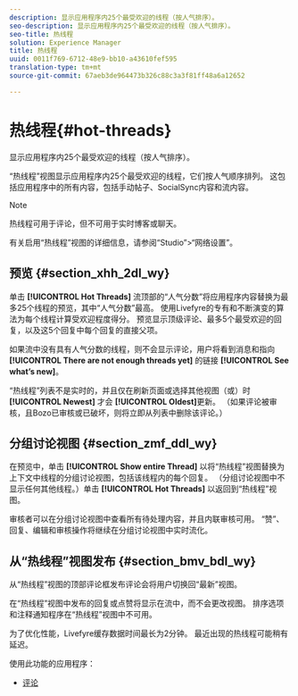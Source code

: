 ```yaml
---
description: 显示应用程序内25个最受欢迎的线程（按人气排序）。
seo-description: 显示应用程序内25个最受欢迎的线程（按人气排序）。
seo-title: 热线程
solution: Experience Manager
title: 热线程
uuid: 0011f769-6712-48e9-bb10-a43610fef595
translation-type: tm+mt
source-git-commit: 67aeb3de964473b326c88c3a3f81ff48a6a12652

---
```



# 热线程{#hot-threads}

显示应用程序内25个最受欢迎的线程（按人气排序）。

“热线程”视图显示应用程序内25个最受欢迎的线程，它们按人气顺序排列。 这包括应用程序中的所有内容，包括手动帖子、SocialSync内容和流内容。

>[!NOTE]
>
>热线程可用于评论，但不可用于实时博客或聊天。

有关启用“热线程”视图的详细信息，请参阅“Studio”&gt;“网络设置”。

## 预览 {#section_xhh_2dl_wy}

单击 **[!UICONTROL Hot Threads]** 流顶部的“人气分数”将应用程序内容替换为最多25个线程的预览，其中“人气分数”最高。 使用Livefyre的专有和不断演变的算法为每个线程计算受欢迎程度得分。 预览显示顶级评论、最多5个最受欢迎的回复，以及这5个回复中每个回复的直接父项。

如果流中没有具有人气分数的线程，则不会显示评论，用户将看到消息和指向 **[!UICONTROL There are not enough threads yet]** 的链接 **[!UICONTROL See what’s new]**。

“热线程”列表不是实时的，并且仅在刷新页面或选择其他视图（或）时&#x200B;**[!UICONTROL Newest]** 才会 **[!UICONTROL Oldest]**&#x200B;更新。 （如果评论被审核，且Bozo已审核或已破坏，则将立即从列表中删除该评论。）

## 分组讨论视图 {#section_zmf_ddl_wy}

在预览中，单击 **[!UICONTROL Show entire Thread]** 以将“热线程”视图替换为上下文中线程的分组讨论视图，包括该线程内的每个回复。 （分组讨论视图中不显示任何其他线程。）单击 **[!UICONTROL Hot Threads]** 以返回到“热线程”视图。

审核者可以在分组讨论视图中查看所有待处理内容，并且内联审核可用。 “赞”、回复、编辑和审核操作将继续在分组讨论视图中实时流化。

## 从“热线程”视图发布 {#section_bmv_bdl_wy}

从“热线程”视图的顶部评论框发布评论会将用户切换回“最新”视图。

在“热线程”视图中发布的回复或点赞将显示在流中，而不会更改视图。 排序选项和注释通知程序在“热线程”视图中不可用。

为了优化性能，Livefyre缓存数据时间最长为2分钟。 最近出现的热线程可能稍有延迟。



使用此功能的应用程序：

* [评论](/help/using/c-about-apps/c-comments/c-comments.md)

